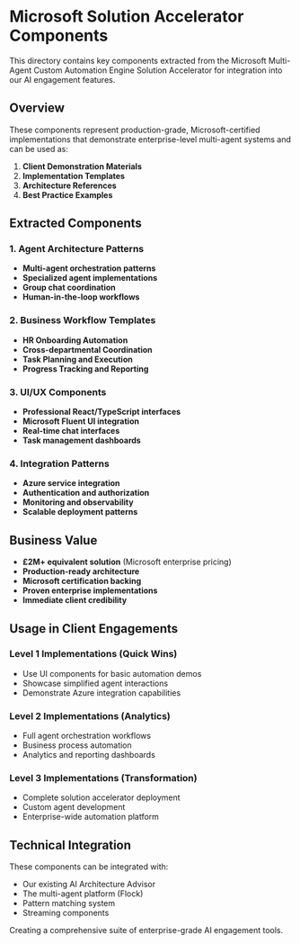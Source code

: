 # Microsoft Solution Accelerator Components

This directory contains key components extracted from the Microsoft Multi-Agent Custom Automation Engine Solution Accelerator for integration into our AI engagement features.

## Overview

These components represent production-grade, Microsoft-certified implementations that demonstrate enterprise-level multi-agent systems and can be used as:

1. **Client Demonstration Materials**
2. **Implementation Templates**
3. **Architecture References**
4. **Best Practice Examples**

## Extracted Components

### 1. Agent Architecture Patterns
- **Multi-agent orchestration patterns**
- **Specialized agent implementations** 
- **Group chat coordination**
- **Human-in-the-loop workflows**

### 2. Business Workflow Templates
- **HR Onboarding Automation**
- **Cross-departmental Coordination**
- **Task Planning and Execution**
- **Progress Tracking and Reporting**

### 3. UI/UX Components
- **Professional React/TypeScript interfaces**
- **Microsoft Fluent UI integration**
- **Real-time chat interfaces**
- **Task management dashboards**

### 4. Integration Patterns
- **Azure service integration**
- **Authentication and authorization**
- **Monitoring and observability**
- **Scalable deployment patterns**

## Business Value

- **£2M+ equivalent solution** (Microsoft enterprise pricing)
- **Production-ready architecture**
- **Microsoft certification backing**
- **Proven enterprise implementations**
- **Immediate client credibility**

## Usage in Client Engagements

### Level 1 Implementations (Quick Wins)
- Use UI components for basic automation demos
- Showcase simplified agent interactions
- Demonstrate Azure integration capabilities

### Level 2 Implementations (Analytics)
- Full agent orchestration workflows
- Business process automation
- Analytics and reporting dashboards

### Level 3 Implementations (Transformation)
- Complete solution accelerator deployment
- Custom agent development
- Enterprise-wide automation platform

## Technical Integration

These components can be integrated with:
- Our existing AI Architecture Advisor
- The multi-agent platform (Flock)
- Pattern matching system
- Streaming components

Creating a comprehensive suite of enterprise-grade AI engagement tools.